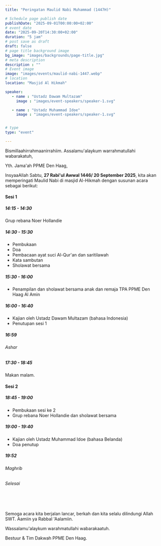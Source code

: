 ```yaml
---
title: "Peringatan Maulid Nabi Muhammad (1447H)"

# Schedule page publish date
publishDate: "2025-09-01T00:00:00+02:00"
# event date
date: "2025-09-20T14:30:00+02:00"
duration: "5 jam"
# post save as draft
draft: false
# page title background image
bg_image: "images/backgrounds/page-title.jpg"
# meta description
description : ""
# Event image
image: "images/events/maulid-nabi-1447.webp"
# location
location: "Masjid Al Hikmah"

speaker:
   - name : "Ustadz Dawam Multazam"
     image : "images/event-speakers/speaker-1.svg"

   - name : "Ustadz Muhammad Idoe"
     image : "images/event-speakers/speaker-1.svg"


# type
type: "event"

---
```

Bismillaahirrahmaanirrahiim.
Assalamu'alaykum warrahmatullahi wabarakatuh, 

Yth. Jama'ah PPME Den Haag, 

InsyaaAllah Sabtu, **27 Rabi'ul Awwal 1446/ 20 September 2025**, kita akan memperingati Maulid Nabi di masjid Al-Hikmah dengan susunan acara sebagai berikut:

#### Sesi 1

##### 14:15 - 14:30

Grup rebana Noer Hollandie

##### 14:30 - 15:30
- Pembukaan
- Doa
- Pembacaan ayat suci Al-Qur'an dan saritilawah
- Kata sambutan
- Sholawat bersama

##### 15:30 - 16:00
- Penampilan dan sholawat bersama anak dan remaja TPA PPME Den Haag Al Amin

##### 16:00 - 16:40
- Kajian oleh Ustadz Dawam Multazam (bahasa Indonesia)
- Penutupan sesi 1

##### 16:59
###### Ashar 

##### 17:30 - 18:45
Makan malam.


#### Sesi 2

##### 18:45 - 19:00
- Pembukaan sesi ke 2
- Grup rebana Noer Hollandie dan sholawat bersama

##### 19:00 - 19:40
- Kajian oleh Ustadz Muhammad Idoe (bahasa Belanda)
- Doa penutup

##### 19:52
###### Maghrib


###### Selesai


<br/><br/>

Semoga acara kita berjalan lancar, berkah dan kita selalu dilindungi Allah SWT. 
Aamiin ya Rabbal 'Aalamiin.

Wassalamu'alaykum warahmatullahi wabarakaatuh.

Bestuur & Tim Dakwah PPME Den Haag.
